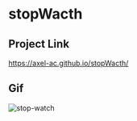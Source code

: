 # stopWacth
## Project Link
https://axel-ac.github.io/stopWacth/
## Gif
![stop-watch](https://user-images.githubusercontent.com/102467587/216703030-868a3800-0d51-4337-b107-6d31dc1c296f.gif)
